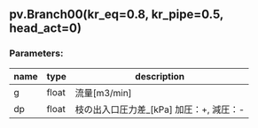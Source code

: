 ## pv.Branch00(kr_eq=0.8, kr_pipe=0.5, head_act=0)
### Parameters:
|  name  |  type  | description |
| ---- | ---- | ---- |
|g|float|流量\[m3/min] |
|dp|float|枝の出入口圧力差_[kPa] 加圧：+, 減圧：- |
